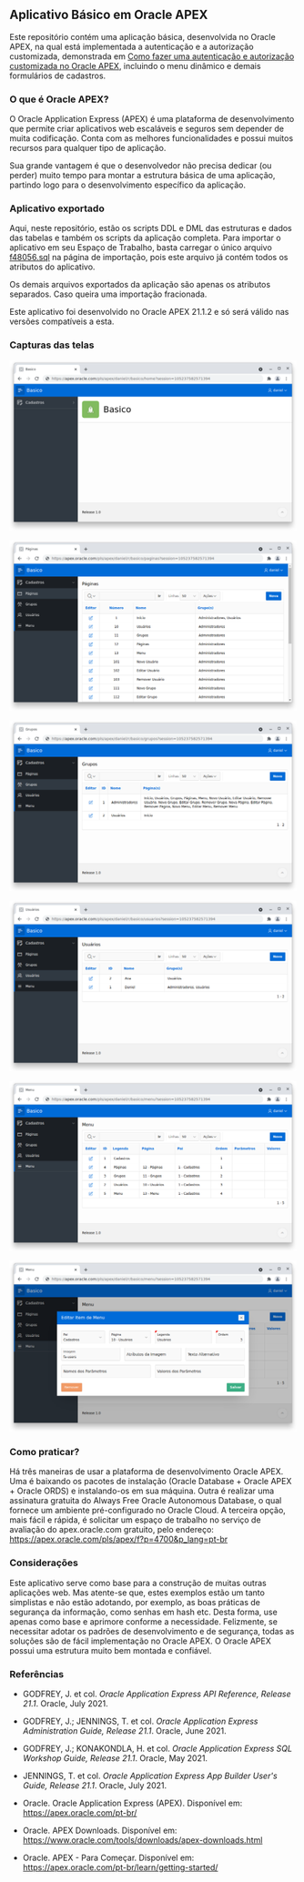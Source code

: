 ## Aplicativo Básico em Oracle APEX

Este repositório contém uma aplicação básica, desenvolvida no Oracle APEX, na qual está implementada a autenticação e a autorização customizada, demonstrada em [Como fazer uma autenticação e autorização customizada no Oracle APEX](https://github.com/danmadeira/apex_auth_custom), incluindo o menu dinâmico e demais formulários de cadastros.

### O que é Oracle APEX?

O Oracle Application Express (APEX) é uma plataforma de desenvolvimento que permite criar aplicativos web escaláveis e seguros sem depender de muita codificação. Conta com as melhores funcionalidades e possui muitos recursos para qualquer tipo de aplicação.

Sua grande vantagem é que o desenvolvedor não precisa dedicar (ou perder) muito tempo para montar a estrutura básica de uma aplicação, partindo logo para o desenvolvimento específico da aplicação.

### Aplicativo exportado

Aqui, neste repositório, estão os scripts DDL e DML das estruturas e dados das tabelas e também os scripts da aplicação completa. Para importar o aplicativo em seu Espaço de Trabalho, basta carregar o único arquivo [f48056.sql](sql/f48056.sql?raw=true) na página de importação, pois este arquivo já contém todos os atributos do aplicativo.

Os demais arquivos exportados da aplicação são apenas os atributos separados. Caso queira uma importação fracionada.

Este aplicativo foi desenvolvido no Oracle APEX 21.1.2 e só será válido nas versões compatíveis a esta.

### Capturas das telas

![Página inicial](img/Screenshot_1_Inicio.png?raw=true)

![Relatório Interativo de Páginas](img/Screenshot_2_Paginas.png?raw=true)

![Relatório Interativo de Grupos](img/Screenshot_3_Grupos.png?raw=true)

![Relatório Interativo de Usuários](img/Screenshot_4_Usuarios.png?raw=true)

![Relatório Interativo de Menu](img/Screenshot_5_Menu.png?raw=true)

![Editar Item de Menu](img/Screenshot_6_Menu_Editar.png?raw=true)

### Como praticar?

Há três maneiras de usar a plataforma de desenvolvimento Oracle APEX. Uma é baixando os pacotes de instalação (Oracle Database + Oracle APEX + Oracle ORDS) e instalando-os em sua máquina. Outra é realizar uma assinatura gratuita do Always Free Oracle Autonomous Database, o qual fornece um ambiente pré-configurado no Oracle Cloud. A terceira opção, mais fácil e rápida, é solicitar um espaço de trabalho no serviço de avaliação do apex.oracle.com gratuito, pelo endereço: <https://apex.oracle.com/pls/apex/f?p=4700&p_lang=pt-br>

### Considerações

Este aplicativo serve como base para a construção de muitas outras aplicações web. Mas atente-se que, estes exemplos estão um tanto simplistas e não estão adotando, por exemplo, as boas práticas de segurança da informação, como senhas em hash etc. Desta forma, use apenas como base e aprimore conforme a necessidade. Felizmente, se necessitar adotar os padrões de desenvolvimento e de segurança, todas as soluções são de fácil implementação no Oracle APEX. O Oracle APEX possui uma estrutura muito bem montada e confiável.

### Referências

- GODFREY, J. et col. *Oracle Application Express API Reference, Release 21.1*. Oracle, July 2021.

- GODFREY, J.; JENNINGS, T. et col. *Oracle Application Express Administration Guide, Release 21.1*. Oracle, June 2021.

- GODFREY, J.; KONAKONDLA, H. et col. *Oracle Application Express SQL Workshop Guide, Release 21.1*. Oracle, May 2021.

- JENNINGS, T. et col. *Oracle Application Express App Builder User's Guide, Release 21.1*. Oracle, July 2021.

- Oracle. Oracle Application Express (APEX). Disponível em: <https://apex.oracle.com/pt-br/>

- Oracle. APEX Downloads. Disponível em: <https://www.oracle.com/tools/downloads/apex-downloads.html>

- Oracle. APEX - Para Começar. Disponível em: <https://apex.oracle.com/pt-br/learn/getting-started/>
